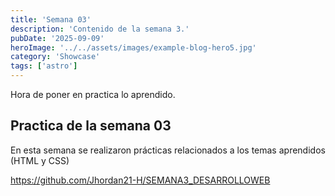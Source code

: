 ```yaml
---
title: 'Semana 03'
description: 'Contenido de la semana 3.'
pubDate: '2025-09-09'
heroImage: '../../assets/images/example-blog-hero5.jpg'
category: 'Showcase'
tags: ['astro']
---
```


Hora de poner en practica lo aprendido.

## Practica de la semana 03

En esta semana se realizaron prácticas relacionados a los temas aprendidos (HTML y CSS)

https://github.com/Jhordan21-H/SEMANA3_DESARROLLOWEB 
